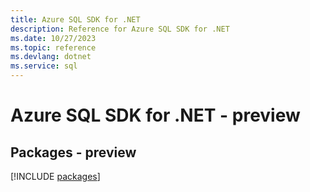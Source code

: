 ```yaml
---
title: Azure SQL SDK for .NET
description: Reference for Azure SQL SDK for .NET
ms.date: 10/27/2023
ms.topic: reference
ms.devlang: dotnet
ms.service: sql
---
```

# Azure SQL SDK for .NET - preview
## Packages - preview
[!INCLUDE [packages](sql-index.md)]